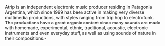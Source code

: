 Atrip is an independent electronic music producer residing in Patagonia Argentina, which since 1999 has been active in making very diverse multimedia productions, with styles ranging from trip hop to electrofunk. The productions have a great organic content since many sounds are made with homemade, experimental, ethnic, traditional, acoustic, electronic instruments and even everyday stuff, as well as using sounds of nature in their compositions.-
